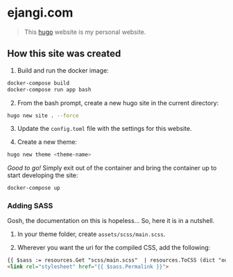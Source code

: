 # ejangi.com

> This [hugo](https://gohugo.io) website is my personal website.

## How this site was created

1) Build and run the docker image:

```bash
docker-compose build
docker-compose run app bash
```

2) From the bash prompt, create a new hugo site in the current directory:

```bash
hugo new site . --force
```

3) Update the `config.toml` file with the settings for this website.

4) Create a new theme:

```bash
hugo new theme <theme-name>
```

*Good to go!* Simply exit out of the container and bring the container up to start developing the site:

```bash
docker-compose up
```

### Adding SASS

Gosh, the documentation on this is hopeless... So, here it is in a nutshell.

1) In your theme folder, create `assets/scss/main.scss`.

2) Wherever you want the uri for the compiled CSS, add the following:

```html
{{ $sass := resources.Get "scss/main.scss"  | resources.ToCSS (dict "outputStyle" "compressed") | fingerprint }}
<link rel="stylesheet" href="{{ $sass.Permalink }}">
```
